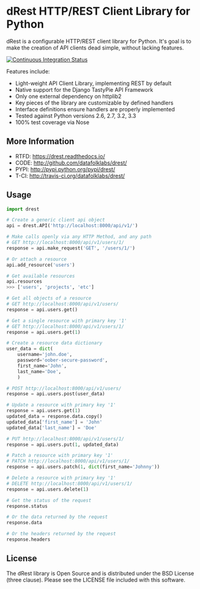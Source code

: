 dRest HTTP/REST Client Library for Python
=========================================

dRest is a configurable HTTP/REST client library for Python.  It's goal is to
make the creation of API clients dead simple, without lacking features.

[![Continuous Integration Status](https://secure.travis-ci.org/datafolklabs/drest.png)](http://travis-ci.org/datafolklabs/drest/)

Features include:

 * Light-weight API Client Library, implementing REST by default
 * Native support for the Django TastyPie API Framework
 * Only one external dependency on httplib2
 * Key pieces of the library are customizable by defined handlers
 * Interface definitions ensure handlers are properly implemented
 * Tested against Python versions 2.6, 2.7, 3.2, 3.3
 * 100% test coverage via Nose

More Information
----------------

 * RTFD: https://drest.readthedocs.io/
 * CODE: http://github.com/datafolklabs/drest/
 * PYPI: http://pypi.python.org/pypi/drest/
 * T-CI: http://travis-ci.org/datafolklabs/drest/

Usage
-----

```python
import drest

# Create a generic client api object
api = drest.API('http://localhost:8000/api/v1/')

# Make calls openly via any HTTP Method, and any path
# GET http://localhost:8000/api/v1/users/1/
response = api.make_request('GET', '/users/1/')

# Or attach a resource
api.add_resource('users')

# Get available resources
api.resources
>>> ['users', 'projects', 'etc']

# Get all objects of a resource
# GET http://localhost:8000/api/v1/users/
response = api.users.get()

# Get a single resource with primary key '1'
# GET http://localhost:8000/api/v1/users/1/
response = api.users.get(1)

# Create a resource data dictionary
user_data = dict(
    username='john.doe',
    password='oober-secure-password',
    first_name='John',
    last_name='Doe',
    )

# POST http://localhost:8000/api/v1/users/
response = api.users.post(user_data)

# Update a resource with primary key '1'
response = api.users.get(1)
updated_data = response.data.copy()
updated_data['first_name'] = 'John'
updated_data['last_name'] = 'Doe'

# PUT http://localhost:8000/api/v1/users/1/
response = api.users.put(1, updated_data)

# Patch a resource with primary key '1'
# PATCH http://localhost:8000/api/v1/users/1/
response = api.users.patch(1, dict(first_name='Johnny'))

# Delete a resource with primary key '1'
# DELETE http://localhost:8000/api/v1/users/1/
response = api.users.delete(1)

# Get the status of the request
response.status

# Or the data returned by the request
response.data

# Or the headers returned by the request
response.headers
```

License
-------

The dRest library is Open Source and is distributed under the BSD License
(three clause).  Please see the LICENSE file included with this software.
